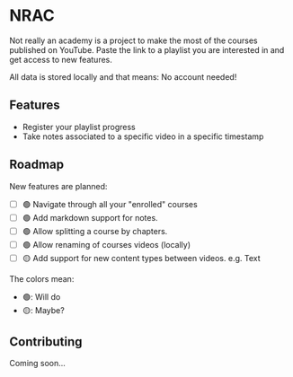 # NRAC

Not really an academy is a project to make the most of the courses published on YouTube. Paste the link to a playlist you are interested in and get access to new features.

All data is stored locally and that means: No account needed!

## Features

- Register your playlist progress
- Take notes associated to a specific video in a specific timestamp

## Roadmap

New features are planned:

- [ ] 🟢 Navigate through all your "enrolled" courses
- [ ] 🟢 Add markdown support for notes.
- [ ] 🟢 Allow splitting a course by chapters.
- [ ] 🟢 Allow renaming of courses videos (locally)
- [ ] 🟡 Add support for new content types between videos. e.g. Text

The colors mean:
- 🟢: Will do
- 🟡: Maybe?

## Contributing

Coming soon...
